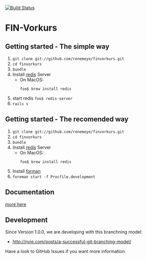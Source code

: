 [![Build Status](https://travis-ci.org/FIN-Vorkurs/finvorkurs.png)](https://travis-ci.org/FIN-Vorkurs/finvorkurs)

FIN-Vorkurs
===========

Getting started - **The simple way**
-------------------------------------

1. ```git clone git://github.com/renemeye/finvorkurs.git```
2. ```cd finvorkurs```
3. ``` bundle ```
4. Install [redis](http://redis.io) Server
	* On MacOS:
		```
		foo$ brew install redis
		```
5. start redis
		```
		foo$ redis-server
		```
6. ```rails s```

Getting started - **The recomended way**
-----------------------------------------

1. ```git clone git://github.com/renemeye/finvorkurs.git```
2. ```cd finvorkurs```
3. ``` bundle ```
4. Install [redis](http://redis.io) Server
	* On MacOS:
		```
		foo$ brew install redis
		```
5. Install [forman](https://github.com/ddollar/foreman)
6. ```foreman start -f Procfile.development```



Documentation
-------------
[more here](./doc/README.md)


Development
-----------

Since Version 1.0.0, we are developing with this branchning model:
* http://nvie.com/posts/a-successful-git-branching-model/

Have a look to GitHub Issues if you want more information.
